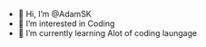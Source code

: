- 👋 Hi, I’m @AdamSK
- 👀 I’m interested in Coding
- 🌱 I’m currently learning Alot of coding laungage

